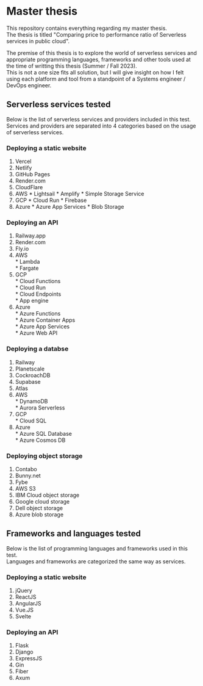 # Master thesis

This repository contains everything regarding my master thesis.  
The thesis is titled "Comparing price to performance ratio of Serverless services in public cloud".

The premise of this thesis is to explore the world of serverless services and appropriate programming languages, frameworks and other tools used at the time of writting this thesis (Summer / Fall 2023).  
This is not a one size fits all solution, but I will give insight on how I felt using each platform and tool from a standpoint of a Systems engineer / DevOps engineer. 

## Serverless services tested

Below is the list of serverless services and providers included in this test.  
Services and providers are separated into 4 categories based on the usage of serverless services.

### Deploying a static website

  1. Vercel
  2. Netlify
  3. GitHub Pages
  4. Render.com
  5. CloudFlare
  6. AWS
    * Lightsail
    * Amplify
    * Simple Storage Service
  7. GCP
    * Cloud Run
    * Firebase
  8. Azure
    * Azure App Services
    * Blob Storage

### Deploying an API 

  1. Railway.app
  2. Render.com
  3. Fly.io
  4. AWS  
    * Lambda  
    * Fargate  
  5. GCP  
    * Cloud Functions  
    * Cloud Run  
    * Cloud Endpoints  
    * App engine  
  6. Azure  
    * Azure Functions  
    * Azure Container Apps  
    * Azure App Services  
    * Azure Web API  

### Deploying a databse

  1. Railway
  2. Planetscale
  3. CockroachDB
  4. Supabase
  5. Atlas
  6. AWS  
    * DynamoDB  
    * Aurora Serverless  
  7. GCP  
    * Cloud SQL  
  8. Azure  
    * Azure SQL Database  
    * Azure Cosmos DB  

### Deploying object storage

  1. Contabo
  2. Bunny.net
  3. Fybe
  4. AWS S3
  5. IBM Cloud object storage
  6. Google cloud storage
  7. Dell object storage
  8. Azure blob storage


## Frameworks and languages tested

Below is the list of programming languages and frameworks used in this test.  
Languages and frameworks are categorized the same way as services.

### Deploying a static website

  1. jQuery
  2. ReactJS
  3. AngularJS
  4. Vue.JS
  5. Svelte

### Deploying an API

  1. Flask
  2. Django
  3. ExpressJS
  4. Gin
  5. Fiber
  6. Axum

